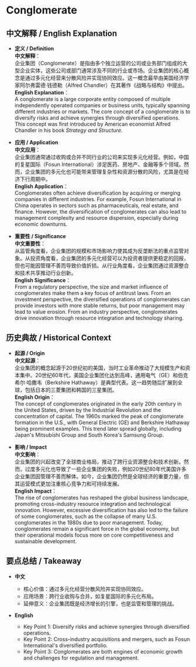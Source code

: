 # Conglomerate

## 中文解释 / English Explanation

* **定义 / Definition**  
  **中文解释**：  
  企业集团（Conglomerate）是指由多个独立运营的公司或业务部门组成的大型企业实体，这些公司或部门通常涉及不同的行业或市场。企业集团的核心概念是通过多元化经营来分散风险并实现协同效应。这一概念最早由美国经济学家阿尔弗雷德·钱德勒（Alfred Chandler）在其著作《战略与结构》中提出。  
  **English Explanation**：  
  A conglomerate is a large corporate entity composed of multiple independently operated companies or business units, typically spanning different industries or markets. The core concept of a conglomerate is to diversify risks and achieve synergies through diversified operations. This concept was first introduced by American economist Alfred Chandler in his book *Strategy and Structure*.

* **应用 / Application**  
  **中文应用**：  
  企业集团通常通过收购或合并不同行业的公司来实现多元化经营。例如，中国的复星国际（Fosun International）涉足医药、房地产、金融等多个领域。然而，企业集团的多元化也可能带来管理复杂性和资源分散的风险，尤其是在经济下行周期中。  
  **English Application**：  
  Conglomerates often achieve diversification by acquiring or merging companies in different industries. For example, Fosun International in China operates in sectors such as pharmaceuticals, real estate, and finance. However, the diversification of conglomerates can also lead to management complexity and resource dispersion, especially during economic downturns.

* **重要性 / Significance**  
  **中文重要性**：  
  从监管角度看，企业集团的规模和市场影响力使其成为反垄断法的重点监管对象。从投资角度看，企业集团的多元化经营可以为投资者提供更稳定的回报，但也可能因管理不善而导致价值折损。从行业角度看，企业集团通过资源整合和技术共享推动行业创新。  
  **English Significance**：  
  From a regulatory perspective, the size and market influence of conglomerates make them a key focus of antitrust laws. From an investment perspective, the diversified operations of conglomerates can provide investors with more stable returns, but poor management may lead to value erosion. From an industry perspective, conglomerates drive innovation through resource integration and technology sharing.

## 历史典故 / Historical Context

* **起源 / Origin**  
  **中文起源**：  
  企业集团的概念起源于20世纪初的美国，当时工业革命推动了大规模生产和资本集中。20世纪60年代，美国企业集团化达到高峰，通用电气（GE）和伯克希尔·哈撒韦（Berkshire Hathaway）是典型代表。这一趋势随后扩展到全球，包括日本的三菱集团和韩国的三星集团。  
  **English Origin**：  
  The concept of conglomerates originated in the early 20th century in the United States, driven by the Industrial Revolution and the concentration of capital. The 1960s marked the peak of conglomerate formation in the U.S., with General Electric (GE) and Berkshire Hathaway being prominent examples. This trend later spread globally, including Japan's Mitsubishi Group and South Korea's Samsung Group.

* **影响 / Impact**  
  **中文影响**：  
  企业集团的兴起改变了全球商业格局，推动了跨行业资源整合和技术创新。然而，过度多元化也导致了一些企业集团的失败，例如20世纪80年代美国许多企业集团因管理不善而解体。如今，企业集团仍然是全球经济的重要力量，但其运营模式更加注重核心竞争力和可持续发展。  
  **English Impact**：  
  The rise of conglomerates has reshaped the global business landscape, promoting cross-industry resource integration and technological innovation. However, excessive diversification has also led to the failure of some conglomerates, such as the collapse of many U.S. conglomerates in the 1980s due to poor management. Today, conglomerates remain a significant force in the global economy, but their operational models focus more on core competitiveness and sustainable development.

## 要点总结 / Takeaway

* **中文**  
  - 核心价值：通过多元化经营分散风险并实现协同效应。  
  - 应用场景：跨行业收购与合并，如复星国际的多元化布局。  
  - 延伸意义：企业集团既是经济增长的引擎，也是监管和管理的挑战。

* **English**  
  - Key Point 1: Diversify risks and achieve synergies through diversified operations.  
  - Key Point 2: Cross-industry acquisitions and mergers, such as Fosun International's diversified portfolio.  
  - Key Point 3: Conglomerates are both engines of economic growth and challenges for regulation and management.